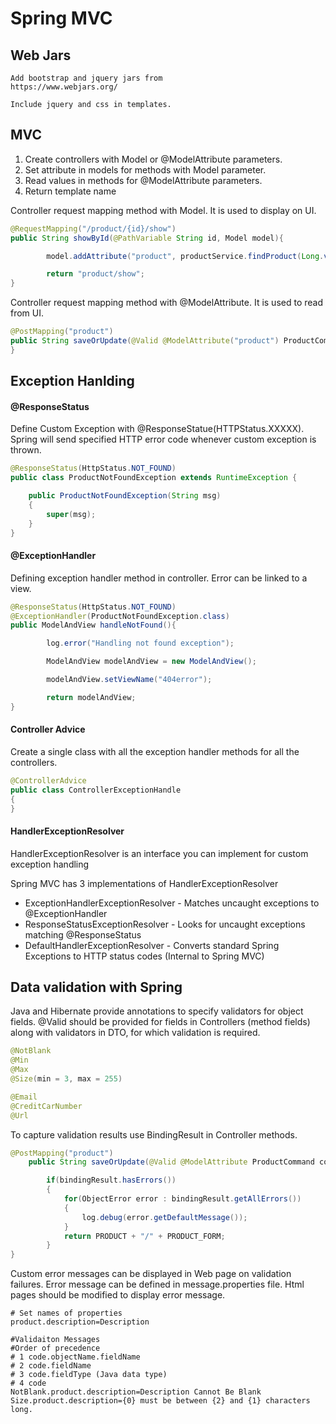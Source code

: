 
# Spring MVC

## Web Jars
```
Add bootstrap and jquery jars from
https://www.webjars.org/

Include jquery and css in templates.
```

## MVC
1. Create controllers with Model or @ModelAttribute parameters.
2. Set attribute in models for methods with Model parameter.
3. Read values in methods for @ModelAttribute parameters.
4. Return template name

Controller request mapping method with Model. It is used to display on UI.
```java
@RequestMapping("/product/{id}/show")
public String showById(@PathVariable String id, Model model){

        model.addAttribute("product", productService.findProduct(Long.valueOf(id)));

        return "product/show";
}
```

Controller request mapping method with @ModelAttribute. It is used to read from UI.
```java
@PostMapping("product")
public String saveOrUpdate(@Valid @ModelAttribute("product") ProductCommand command, BindingResult bindingResult){
}
```

## Exception Hanlding

#### @ResponseStatus
Define Custom Exception with @ResponseStatue(HTTPStatus.XXXXX).
Spring will send specified HTTP error code whenever custom exception is thrown.

```java
@ResponseStatus(HttpStatus.NOT_FOUND)
public class ProductNotFoundException extends RuntimeException {

    public ProductNotFoundException(String msg)
    {
        super(msg);
    }
}
```

#### @ExceptionHandler
Defining exception handler method in controller.
Error can be linked to a view.

```java
@ResponseStatus(HttpStatus.NOT_FOUND)
@ExceptionHandler(ProductNotFoundException.class)
public ModelAndView handleNotFound(){

        log.error("Handling not found exception");

        ModelAndView modelAndView = new ModelAndView();

        modelAndView.setViewName("404error");

        return modelAndView;
}
```

#### Controller Advice
Create a single class with all the exception handler methods for all the controllers.

```java
@ControllerAdvice
public class ControllerExceptionHandle
{
}
```

#### HandlerExceptionResolver
HandlerExceptionResolver is an interface you can implement for custom exception handling

Spring MVC has 3 implementations of HandlerExceptionResolver
* ExceptionHandlerExceptionResolver - Matches uncaught exceptions to @ExceptionHandler
* ResponseStatusExceptionResolver - Looks for uncaught exceptions matching @ResponseStatus
* DefaultHandlerExceptionResolver - Converts standard Spring Exceptions to HTTP status codes (Internal to Spring MVC)

## Data validation with Spring
Java and Hibernate provide annotations to specify validators for object fields.
@Valid should be provided for fields in Controllers (method fields) along with validators in DTO, for which validation is required.

```java
@NotBlank
@Min
@Max
@Size(min = 3, max = 255)

@Email
@CreditCarNumber
@Url
```

To capture validation results use BindingResult in Controller methods.
```java
@PostMapping("product")
    public String saveOrUpdate(@Valid @ModelAttribute ProductCommand command, BindingResult bindingResult){

        if(bindingResult.hasErrors())
        {
            for(ObjectError error : bindingResult.getAllErrors())
            {
                log.debug(error.getDefaultMessage());
            }
            return PRODUCT + "/" + PRODUCT_FORM;
        }
}
```

Custom error messages can be displayed in Web page on validation failures.
Error message can be defined in message.properties file. Html pages should be modified to display error message.

```
# Set names of properties
product.description=Description

#Validaiton Messages
#Order of precedence
# 1 code.objectName.fieldName
# 2 code.fieldName
# 3 code.fieldType (Java data type)
# 4 code
NotBlank.product.description=Description Cannot Be Blank
Size.product.description={0} must be between {2} and {1} characters long.
```